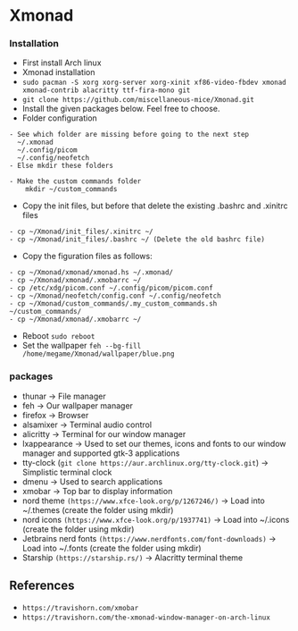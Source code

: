# Xmonad

### Installation
- First install Arch linux
- Xmonad installation
- ```sudo pacman -S xorg xorg-server xorg-xinit xf86-video-fbdev xmonad xmonad-contrib alacritty ttf-fira-mono git```
- ```git clone https://github.com/miscellaneous-mice/Xmonad.git```
- Install the given packages below. Feel free to choose.
- Folder configuration
```
- See which folder are missing before going to the next step
  ~/.xmonad
  ~/.config/picom
  ~/.config/neofetch
- Else mkdir these folders

- Make the custom commands folder
    mkdir ~/custom_commands
```
- Copy the init files, but before that delete the existing .bashrc and .xinitrc files
```
- cp ~/Xmonad/init_files/.xinitrc ~/
- cp ~/Xmonad/init_files/.bashrc ~/ (Delete the old bashrc file)
```
- Copy the figuration files as follows:
```
- cp ~/Xmonad/xmonad/xmonad.hs ~/.xmonad/
- cp ~/Xmonad/xmonad/.xmobarrc ~/
- cp /etc/xdg/picom.conf ~/.config/picom/picom.conf
- cp ~/Xmonad/neofetch/config.conf ~/.config/neofetch
- cp ~/Xmonad/custom_commands/.my_custom_commands.sh ~/custom_commands/
- cp ~/Xmonad/xmonad/.xmobarrc ~/
```
- Reboot ```sudo reboot```
- Set the wallpaper
```feh --bg-fill /home/megame/Xmonad/wallpaper/blue.png```

### packages
- thunar -> File manager
- feh -> Our wallpaper manager
- firefox -> Browser
- alsamixer -> Terminal audio control
- alicritty -> Terminal for our window manager
- lxappearance -> Used to set our themes, icons and fonts to our window manager and supported gtk-3 applications
- tty-clock (```git clone https://aur.archlinux.org/tty-clock.git```) -> Simplistic terminal clock
- dmenu -> Used to search applications
- xmobar -> Top bar to display information
- nord theme ```(https://www.xfce-look.org/p/1267246/)``` -> Load into ~/.themes (create the folder using mkdir)
- nord icons ```(https://www.xfce-look.org/p/1937741)```  -> Load into ~/.icons (create the folder using mkdir)
- Jetbrains nerd fonts ```(https://www.nerdfonts.com/font-downloads)``` -> Load into ~/.fonts (create the folder using mkdir)
- Starship ```(https://starship.rs/)``` -> Alacritty terminal theme

## References
- ```https://travishorn.com/xmobar```
- ```https://travishorn.com/the-xmonad-window-manager-on-arch-linux```
